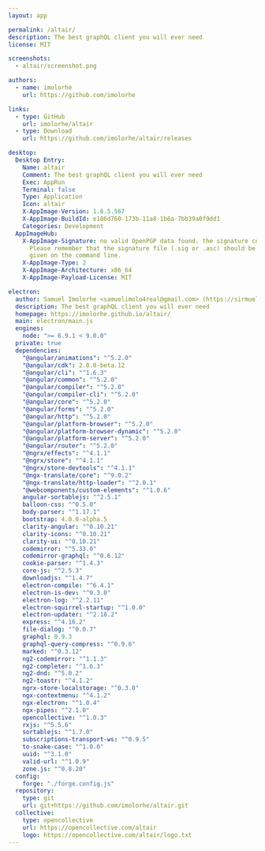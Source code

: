 ```yaml
---
layout: app

permalink: /altair/
description: The best graphQL client you will ever need
license: MIT

screenshots:
  - altair/screenshot.png

authors:
  - name: imolorhe
    url: https://github.com/imolorhe

links:
  - type: GitHub
    url: imolorhe/altair
  - type: Download
    url: https://github.com/imolorhe/altair/releases

desktop:
  Desktop Entry:
    Name: altair
    Comment: The best graphQL client you will ever need
    Exec: AppRun
    Terminal: false
    Type: Application
    Icon: altair
    X-AppImage-Version: 1.6.5.567
    X-AppImage-BuildId: e186d760-173b-11a8-1b6a-7bb39a0f9dd1
    Categories: Development
  AppImageHub:
    X-AppImage-Signature: no valid OpenPGP data found. the signature could not be verified.
      Please remember that the signature file (.sig or .asc) should be the first file
      given on the command line.
    X-AppImage-Type: 2
    X-AppImage-Architecture: x86_64
    X-AppImage-Payload-License: MIT

electron:
  author: Samuel Imolorhe <samuelimolo4real@gmail.com> (https://sirmuel.design/)
  description: The best graphQL client you will ever need
  homepage: https://imolorhe.github.io/altair/
  main: electron/main.js
  engines:
    node: ">= 6.9.1 < 9.0.0"
  private: true
  dependencies:
    "@angular/animations": "^5.2.0"
    "@angular/cdk": 2.0.0-beta.12
    "@angular/cli": "^1.6.3"
    "@angular/common": "^5.2.0"
    "@angular/compiler": "^5.2.0"
    "@angular/compiler-cli": "^5.2.0"
    "@angular/core": "^5.2.0"
    "@angular/forms": "^5.2.0"
    "@angular/http": "^5.2.0"
    "@angular/platform-browser": "^5.2.0"
    "@angular/platform-browser-dynamic": "^5.2.0"
    "@angular/platform-server": "^5.2.0"
    "@angular/router": "^5.2.0"
    "@ngrx/effects": "^4.1.1"
    "@ngrx/store": "^4.1.1"
    "@ngrx/store-devtools": "^4.1.1"
    "@ngx-translate/core": "^9.0.2"
    "@ngx-translate/http-loader": "^2.0.1"
    "@webcomponents/custom-elements": "^1.0.6"
    angular-sortablejs: "^2.5.1"
    balloon-css: "^0.5.0"
    body-parser: "^1.17.1"
    bootstrap: 4.0.0-alpha.5
    clarity-angular: "^0.10.21"
    clarity-icons: "^0.10.21"
    clarity-ui: "^0.10.21"
    codemirror: "^5.33.0"
    codemirror-graphql: "^0.6.12"
    cookie-parser: "^1.4.3"
    core-js: "^2.5.3"
    downloadjs: "^1.4.7"
    electron-compile: "^6.4.1"
    electron-is-dev: "^0.3.0"
    electron-log: "^2.2.11"
    electron-squirrel-startup: "^1.0.0"
    electron-updater: "^2.18.2"
    express: "^4.16.2"
    file-dialog: "^0.0.7"
    graphql: 0.9.3
    graphql-query-compress: "^0.9.6"
    marked: "^0.3.12"
    ng2-codemirror: "^1.1.3"
    ng2-completer: "^1.6.3"
    ng2-dnd: "^5.0.2"
    ng2-toastr: "^4.1.2"
    ngrx-store-localstorage: "^0.3.0"
    ngx-contextmenu: "^4.1.2"
    ngx-electron: "^1.0.4"
    ngx-pipes: "^2.1.0"
    opencollective: "^1.0.3"
    rxjs: "^5.5.6"
    sortablejs: "^1.7.0"
    subscriptions-transport-ws: "^0.9.5"
    to-snake-case: "^1.0.0"
    uuid: "^3.1.0"
    valid-url: "^1.0.9"
    zone.js: "^0.8.20"
  config:
    forge: "./forge.config.js"
  repository:
    type: git
    url: git+https://github.com/imolorhe/altair.git
  collective:
    type: opencollective
    url: https://opencollective.com/altair
    logo: https://opencollective.com/altair/logo.txt
---
```

